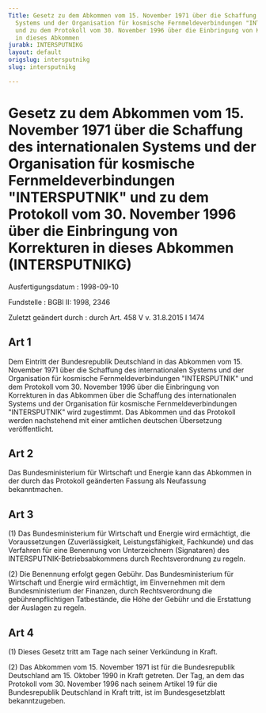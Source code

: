 ```yaml
---
Title: Gesetz zu dem Abkommen vom 15. November 1971 über die Schaffung des internationalen
  Systems und der Organisation für kosmische Fernmeldeverbindungen "INTERSPUTNIK"
  und zu dem Protokoll vom 30. November 1996 über die Einbringung von Korrekturen
  in dieses Abkommen
jurabk: INTERSPUTNIKG
layout: default
origslug: intersputnikg
slug: intersputnikg

---
```


# Gesetz zu dem Abkommen vom 15. November 1971 über die Schaffung des internationalen Systems und der Organisation für kosmische Fernmeldeverbindungen "INTERSPUTNIK" und zu dem Protokoll vom 30. November 1996 über die Einbringung von Korrekturen in dieses Abkommen (INTERSPUTNIKG)

Ausfertigungsdatum
:   1998-09-10

Fundstelle
:   BGBl II: 1998, 2346

Zuletzt geändert durch
:   durch Art. 458 V v. 31.8.2015 I 1474


## Art 1

Dem Eintritt der Bundesrepublik Deutschland in das Abkommen vom 15.
November 1971 über die Schaffung des internationalen Systems und der
Organisation für kosmische Fernmeldeverbindungen "INTERSPUTNIK" und
dem Protokoll vom 30. November 1996 über die Einbringung von
Korrekturen in das Abkommen über die Schaffung des internationalen
Systems und der Organisation für kosmische Fernmeldeverbindungen
"INTERSPUTNIK" wird zugestimmt. Das Abkommen und das Protokoll werden
nachstehend mit einer amtlichen deutschen Übersetzung veröffentlicht.


## Art 2

Das Bundesministerium für Wirtschaft und Energie kann das Abkommen in
der durch das Protokoll geänderten Fassung als Neufassung
bekanntmachen.


## Art 3

(1) Das Bundesministerium für Wirtschaft und Energie wird ermächtigt,
die Voraussetzungen (Zuverlässigkeit, Leistungsfähigkeit, Fachkunde)
und das Verfahren für eine Benennung von Unterzeichnern (Signataren)
des INTERSPUTNIK-Betriebsabkommens durch Rechtsverordnung zu regeln.

(2) Die Benennung erfolgt gegen Gebühr. Das Bundesministerium für
Wirtschaft und Energie wird ermächtigt, im Einvernehmen mit dem
Bundesministerium der Finanzen, durch Rechtsverordnung die
gebührenpflichtigen Tatbestände, die Höhe der Gebühr und die
Erstattung der Auslagen zu regeln.


## Art 4

(1) Dieses Gesetz tritt am Tage nach seiner Verkündung in Kraft.

(2) Das Abkommen vom 15. November 1971 ist für die Bundesrepublik
Deutschland am 15. Oktober 1990 in Kraft getreten. Der Tag, an dem das
Protokoll vom 30. November 1996 nach seinem Artikel 19 für die
Bundesrepublik Deutschland in Kraft tritt, ist im Bundesgesetzblatt
bekanntzugeben.

